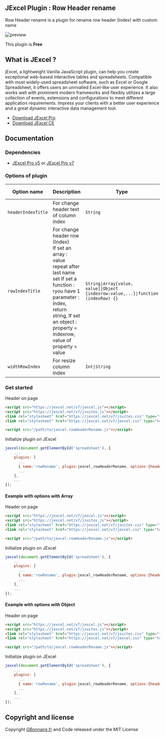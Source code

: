 ## JExcel Plugin : Row Header rename

 Row Header rename is a plugin for rename row header (Index) with custom name

![preview](https://user-images.githubusercontent.com/52194475/91864087-220d2300-ec70-11ea-9390-fe52e74cf28e.png)


This plugin is **Free**

## What is JExcel ?

jExcel, a lightweight Vanilla JavaScript plugin, can help you create exceptional web-based interactive tables and spreadsheets. Compatible with most widely-used spreadsheet software, such as Excel or Google Spreadsheet, it offers users an unrivalled Excel-like user experience. It also works well with prominent modern frameworks and flexibly utilizes a large collection of events, extensions and configurations to meet different application requirements. Impress your clients with a better user experience and a great dynamic interactive data management tool.

- [Download JExcel Pro](https://www.jexcel.net) 
- [Download JExcel CE](https://bossanova.uk/jexcel/)

## Documentation

### Dependencies

- [JExcel Pro v5](https://www.jexcel.net/v5) or [JExcel Pro v7](https://www.jexcel.net/v7)  

### Options of plugin

<table>
	<thead>
		<tr>
			<th>Option name</th>
			<th>Description</th>
			<th>Type</th>
			<th>Default Value</th>
		</tr>
	</thead>
	<tbody>
		<tr>
			<td><code>headerIndexTitle</code></td>
			<td>For change header text of column index</td>
			<td><code>String</code></td>
			<td>(blank)</td>
		</tr>
		<tr>
			<td><code>rowIndexTitle</code></td>
			<td>For change header row (Index)<br>
      If set an array : value repeat after last name set
      If set a function : ryou have 1 parameter : index, return string,
      If set an object : property = indexrow, value of property = value
      </td>
			<td><code>String|Array[value, value]|Object {indexrow:value,...}|function (indexRow) {}</code></td>
			<td><code>null</code></td>
		</tr>
		<tr>
			<td><code>widthRowIndex</code></td>
			<td>For resize column index</td>
			<td><code>Int|String</code></td>
			<td><code>50</code></td>
		</tr>
	</tbody>
</table>

### Get started

Header on page
```HTML
<script src="https://jexcel.net/v7/jexcel.js"></script>
<script src="https://jexcel.net/v7/jsuites.js"></script>
<link rel="stylesheet" href="https://jexcel.net/v7/jsuites.css" type="text/css" />
<link rel="stylesheet" href="https://jexcel.net/v7/jexcel.css" type="text/css" />

<script src="/path/to/jexcel.rowHeaderRename.js"></script>
```

Initialize plugin on JExcel
```JavaScript
jexcel(document.getElementById('spreadsheet'), {
	...
	plugins: [
      ...
      { name:'rowRename', plugin:jexcel_rowHeaderRename, options:{headerIndexTitle: "hours", rowIndexTitle:function(rowIndex) {return (rowIndex % 24) + ":00";}}},
      ...  
    ],
    ...
});
```

#### Example with options with Array

Header on page
```HTML
<script src="https://jexcel.net/v7/jexcel.js"></script>
<script src="https://jexcel.net/v7/jsuites.js"></script>
<link rel="stylesheet" href="https://jexcel.net/v7/jsuites.css" type="text/css" />
<link rel="stylesheet" href="https://jexcel.net/v7/jexcel.css" type="text/css" />

<script src="/path/to/jexcel.rowHeaderRename.js"></script>
```

Initialize plugin on JExcel
```JavaScript
jexcel(document.getElementById('spreadsheet'), {
	...
	plugins: [
      ...
      { name:'rowRename', plugin:jexcel_rowHeaderRename, options:{headerIndexTitle: "Who ?", rowIndexTitle:["Me", "You", "Us"]}},
      ...  
    ],
    ...
});
```

#### Example with options with Object

Header on page
```HTML
<script src="https://jexcel.net/v7/jexcel.js"></script>
<script src="https://jexcel.net/v7/jsuites.js"></script>
<link rel="stylesheet" href="https://jexcel.net/v7/jsuites.css" type="text/css" />
<link rel="stylesheet" href="https://jexcel.net/v7/jexcel.css" type="text/css" />

<script src="/path/to/jexcel.rowHeaderRename.js"></script>
```

Initialize plugin on JExcel
```JavaScript
jexcel(document.getElementById('spreadsheet'), {
	...
	plugins: [
      ...
      { name:'rowRename', plugin:jexcel_rowHeaderRename, options:{headerIndexTitle: "Name", rowIndexTitle:{0:"Tom", 1:"Pierre", 2:"Jean", 3:"William"}, widthRowIndex: 100}},
      ...  
    ],
    ...
});
```
## Copyright and license

Copyright [GBonnaire.fr](https://www.gbonnaire.fr) and Code released under the MIT License
